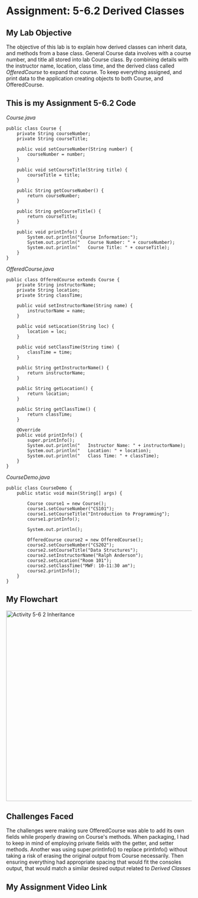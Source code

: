 # Assignment: 5-6.2 Derived Classes

## My Lab Objective

The objective of this lab is to explain how derived classes can inherit data, and methods from a base class. General Course data involves with a course number, and title all stored into lab Course class. By combining details with the instructor name, location, class time, and the derived class called *OfferedCourse* to expand that course. To keep everything assigned, and print data to the application creating objects to both Course, and OfferedCourse.

## This is my Assignment 5-6.2 Code

*Course.java*
```
public class Course {
    private String courseNumber;
    private String courseTitle;

    public void setCourseNumber(String number) {
        courseNumber = number;
    }

    public void setCourseTitle(String title) {
        courseTitle = title;
    }

    public String getCourseNumber() {
        return courseNumber;
    }

    public String getCourseTitle() {
        return courseTitle;
    }

    public void printInfo() {
        System.out.println("Course Information:");
        System.out.println("   Course Number: " + courseNumber);
        System.out.println("   Course Title: " + courseTitle);
    }
}
```

*OfferedCourse.java*
```
public class OfferedCourse extends Course {
    private String instructorName;
    private String location;
    private String classTime;

    public void setInstructorName(String name) {
        instructorName = name;
    }

    public void setLocation(String loc) {
        location = loc;
    }

    public void setClassTime(String time) {
        classTime = time;
    }

    public String getInstructorName() {
        return instructorName;
    }

    public String getLocation() {
        return location;
    }

    public String getClassTime() {
        return classTime;
    }

    @Override
    public void printInfo() {
        super.printInfo();
        System.out.println("   Instructor Name: " + instructorName);
        System.out.println("   Location: " + location);
        System.out.println("   Class Time: " + classTime);
    }
}
```

*CourseDemo.java*
```
public class CourseDemo {
    public static void main(String[] args) {

        Course course1 = new Course();
        course1.setCourseNumber("CS101");
        course1.setCourseTitle("Introduction to Programming");
        course1.printInfo();

        System.out.println();

        OfferedCourse course2 = new OfferedCourse();
        course2.setCourseNumber("CS202");
        course2.setCourseTitle("Data Structures");
        course2.setInstructorName("Ralph Anderson");
        course2.setLocation("Room 101");
        course2.setClassTime("MWF: 10-11:30 am");
        course2.printInfo();
    }
}

```

## My Flowchart
<img width="1063" height="515" alt="Activity 5-6 2 Inheritance" src="https://github.com/user-attachments/assets/ac4deaf6-a92c-441a-8969-b419e3507bb8" />

## Challenges Faced

The challenges were making sure OfferedCourse was able to add its own fields while properly drawing on Course's methods. When packaging, I had to keep in mind of employing private fields with the getter, and setter methods. Another was using super.printInfo() to replace printInfo() without taking a risk of erasing the original output from Course necessarily. Then ensuring everything had appropriate spacing that would fit the consoles output, that would match a similar desired output related to *Derived Classes*

## My Assignment Video Link
